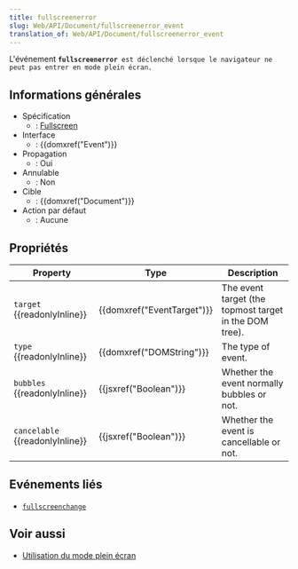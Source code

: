 ```yaml
---
title: fullscreenerror
slug: Web/API/Document/fullscreenerror_event
translation_of: Web/API/Document/fullscreenerror_event
---
```

L'événement **`fullscreenerror`**` est déclenché lorsque le navigateur ne peut pas entrer en mode plein écran.`

## Informations générales

- Spécification
  - : [Fullscreen](https://dvcs.w3.org/hg/fullscreen/raw-file/tip/Overview.html#api)
- Interface
  - : {{domxref("Event")}}
- Propagation
  - : Oui
- Annulable
  - : Non
- Cible
  - : {{domxref("Document")}}
- Action par défaut
  - : Aucune

## Propriétés

| Property                              | Type                                 | Description                                            |
| ------------------------------------- | ------------------------------------ | ------------------------------------------------------ |
| `target` {{readonlyInline}}     | {{domxref("EventTarget")}} | The event target (the topmost target in the DOM tree). |
| `type` {{readonlyInline}}       | {{domxref("DOMString")}}     | The type of event.                                     |
| `bubbles` {{readonlyInline}}    | {{jsxref("Boolean")}}         | Whether the event normally bubbles or not.             |
| `cancelable` {{readonlyInline}} | {{jsxref("Boolean")}}         | Whether the event is cancellable or not.               |

## Evénements liés

- [`fullscreenchange`](/fr/docs/Mozilla_event_reference/fullscreenchange)

## Voir aussi

- [Utilisation du mode plein écran](/fr/docs/DOM/Using_full-screen_mode)
